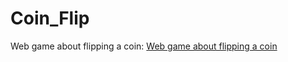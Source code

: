 # Coin_Flip
Web game about flipping a coin:
[Web game about flipping a coin](https://nikitabelii.github.io/Coin_Flip/Code.html)
